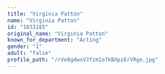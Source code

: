 ```yaml
---
title: "Virginia Patton"
name: "Virginia Patton"
id: "1033185"
original_name: "Virginia Patton"
known_for_department: "Acting"
gender: "1"
adult: "false"
profile_path: "/rVe8gdwsVJfzm1ofkBXpzErVRge.jpg"
---
```

